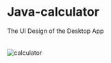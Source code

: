 # Java-calculator

The UI Design of the Desktop App  <br />
 <br />
  <br />
![calculator](https://user-images.githubusercontent.com/73290243/155880680-95935025-81a0-4e90-b472-6ea9f8b99cfe.PNG)
